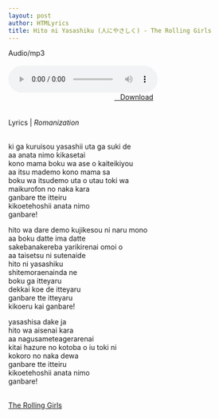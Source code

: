 ```yaml
---
layout: post
author: HTMLyrics
title: Hito ni Yasashiku (人にやさしく) - The Rolling Girls
---
```


<div class="htl">Audio/mp3</div><br />

<audio class='js-player' style="--plyr-color-main: #212121;" controls>
<source src="https://drive.google.com/uc?authuser=0&id=1OkgSorhdtK6Ainb7kzyBvBC3ZSpRAJTL&export=download" type="audio/mp3">
</audio><br />

<center>
<a href="/download/hitoniyasashiku-therollinggirls" class="hbt"><i class="fa fa-chevron-down" aria-hidden="true"></i>&nbsp; &nbsp;Download</a>
</center><br />
<br />

<div class="htl">Lyrics | <i>Romanization</i></div><br />

ki ga kuruisou yasashii uta ga suki de<br />
aa anata nimo kikasetai<br />
kono mama boku wa ase o kaiteikiyou<br />
aa itsu mademo kono mama sa<br />
boku wa itsudemo uta o utau toki wa<br />
maikurofon no naka kara<br />
ganbare tte itteiru<br />
kikoetehoshii anata nimo<br />
ganbare!<br />

hito wa dare demo kujikesou ni naru mono<br />
aa boku datte ima datte<br />
sakebanakereba yarikirenai omoi o<br />
aa taisetsu ni sutenaide<br />
hito ni yasashiku<br />
shitemoraenainda ne<br />
boku ga itteyaru<br />
dekkai koe de itteyaru<br />
ganbare tte itteyaru<br />
kikoeru kai ganbare!<br />

yasashisa dake ja<br />
hito wa aisenai kara<br />
aa nagusameteagerarenai<br />
kitai hazure no kotoba o iu toki ni<br />
kokoro no naka dewa<br />
ganbare tte itteiru<br />
kikoetehoshii anata nimo<br />
ganbare!<br />
<br />

<i class="fa fa-hashtag" aria-hidden="true"></i>
<a href="/artist/therollinggirls">The Rolling Girls</a>
